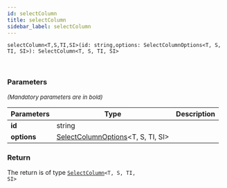 ```yaml
---
id: selectColumn
title: selectColumn
sidebar_label: selectColumn
---
```


```tsx
selectColumn<T,S,TI,SI>(id: string,options: SelectColumnOptions<T, S, TI, SI>): SelectColumn<T, S, TI, SI>
```
<br/>



### Parameters

<font size="2"><i>(Mandatory parameters are in bold)</i></font>

| Parameters | Type | Description |
| --------- | ---- | ----------- |
| **id** | string |  |
| **options** | [SelectColumnOptions](/api2/types/SelectColumnOptions.md)<T, S, TI, SI\> |  |


### Return



The return is of type <code>[SelectColumn](/api2/types/SelectColumn.md)<T, S, TI, SI\></code>